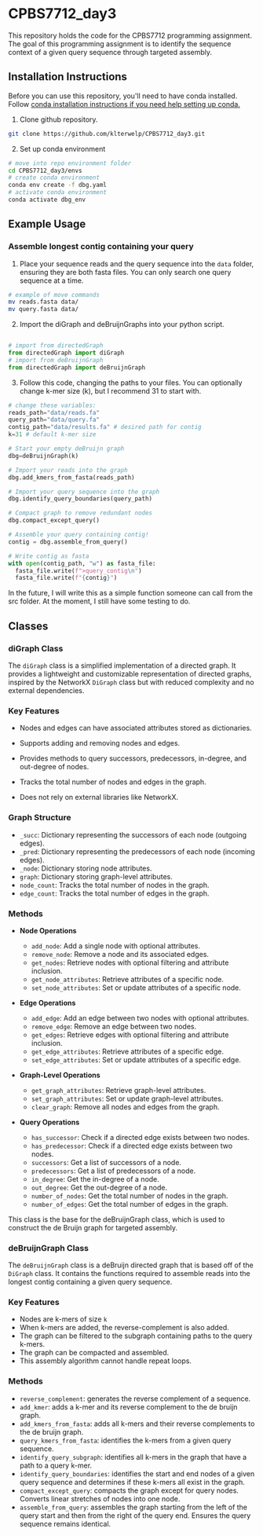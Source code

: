 # CPBS7712_day3

This repository holds the code for the CPBS7712 programming assignment. The goal of this programming assignment is to identify the sequence context of a given query sequence through targeted assembly.  

## Installation Instructions

Before you can use this repository, you'll need to have conda installed. Follow [conda installation instructions if you need help setting up conda.](https://docs.conda.io/projects/conda/en/latest/user-guide/install/index.html)

1. Clone github repository.

  ```sh
  git clone https://github.com/klterwelp/CPBS7712_day3.git
  ```

2. Set up conda environment

```sh
# move into repo environment folder
cd CPBS7712_day3/envs
# create conda environment
conda env create -f dbg.yaml 
# activate conda environment
conda activate dbg_env
```

## Example Usage

### Assemble longest contig containing your query

1. Place your sequence reads and the query sequence into the `data` folder, ensuring they are both fasta files. You can only search one query sequence at a time. 

```sh
# example of move commands
mv reads.fasta data/
mv query.fasta data/
```

2. Import the diGraph and deBruijnGraphs into your python script.

```python

# import from directedGraph
from directedGraph import diGraph
# import from deBruijnGraph
from directedGraph import deBruijnGraph

```

3. Follow this code, changing the paths to your files. You can optionally change k-mer size (k), but I recommend 31 to start with.

```python
# change these variables:
reads_path="data/reads.fa"
query_path="data/query.fa"
contig_path="data/results.fa" # desired path for contig
k=31 # default k-mer size

# Start your empty deBruijn graph
dbg=deBruijnGraph(k)

# Import your reads into the graph
dbg.add_kmers_from_fasta(reads_path)

# Import your query sequence into the graph
dbg.identify_query_boundaries(query_path)

# Compact graph to remove redundant nodes
dbg.compact_except_query()

# Assemble your query containing contig!
contig = dbg.assemble_from_query()

# Write contig as fasta
with open(contig_path, "w") as fasta_file:
  fasta_file.write(f">query_contig\n")
  fasta_file.write(f"{contig}")

```

In the future, I will write this as a simple function someone can call from the src folder. At the moment, I still have some testing to do.

## Classes

### diGraph Class

The `diGraph` class is a simplified implementation of a directed graph. It provides a lightweight and customizable representation of directed graphs, inspired by the NetworkX `DiGraph` class but with reduced complexity and no external dependencies.

### Key Features

- Nodes and edges can have associated attributes stored as dictionaries.

- Supports adding and removing nodes and edges.
- Provides methods to query successors, predecessors, in-degree, and out-degree of nodes.
- Tracks the total number of nodes and edges in the graph.
- Does not rely on external libraries like NetworkX.

### Graph Structure

- `_succ`: Dictionary representing the successors of each node (outgoing edges).
- `_pred`: Dictionary representing the predecessors of each node (incoming edges).
- `_node`: Dictionary storing node attributes.
- `graph`: Dictionary storing graph-level attributes.
- `node_count`: Tracks the total number of nodes in the graph.
- `edge_count`: Tracks the total number of edges in the graph.

### Methods

- **Node Operations**
  - `add_node`: Add a single node with optional attributes.
  - `remove_node`: Remove a node and its associated edges.
  - `get_nodes`: Retrieve nodes with optional filtering and attribute inclusion.
  - `get_node_attributes`: Retrieve attributes of a specific node.
  - `set_node_attributes`: Set or update attributes of a specific node.

- **Edge Operations**

  - `add_edge`: Add an edge between two nodes with optional attributes.
  - `remove_edge`: Remove an edge between two nodes.
  - `get_edges`: Retrieve edges with optional filtering and attribute inclusion.
  - `get_edge_attributes`: Retrieve attributes of a specific edge.
  - `set_edge_attributes`: Set or update attributes of a specific edge.

- **Graph-Level Operations**

  - `get_graph_attributes`: Retrieve graph-level attributes.
  - `set_graph_attributes`: Set or update graph-level attributes.
  - `clear_graph`: Remove all nodes and edges from the graph.

- **Query Operations**

  - `has_successor`: Check if a directed edge exists between two nodes.
  - `has_predecessor`: Check if a directed edge exists between two nodes.
  - `successors`: Get a list of successors of a node.
  - `predecessors`: Get a list of predecessors of a node.
  - `in_degree`: Get the in-degree of a node.
  - `out_degree`: Get the out-degree of a node.
  - `number_of_nodes`: Get the total number of nodes in the graph.
  - `number_of_edges`: Get the total number of edges in the graph.

This class is the base for the deBruijnGraph class, which is used to construct the de Bruijn graph for targeted assembly.

### deBruijnGraph Class

The `deBruijnGraph` class is a deBruijn directed graph that is based off of the `DiGraph` class. It contains the functions required to assemble reads into the longest contig containing a given query sequence.

### Key Features

- Nodes are k-mers of size `k`
- When k-mers are added, the reverse-complement is also added.
- The graph can be filtered to the subgraph containing paths to the query k-mers.
- The graph can be compacted and assembled.
- This assembly algorithm cannot handle repeat loops.

### Methods

- `reverse_complement`: generates the reverse complement of a sequence.
- `add_kmer`: adds a k-mer and its reverse complement to the de bruijn graph.
- `add_kmers_from_fasta`: adds all k-mers and their reverse complements to the de bruijn graph.
- `query_kmers_from_fasta`: identifies the k-mers from a given query sequence.
- `identify_query_subgraph`: identifies all k-mers in the graph that have a path to a query k-mer.
- `identify_query_boundaries`: identifies the start and end nodes of a given query sequence and determines if these k-mers all exist in the graph.
- `compact_except_query`: compacts the graph except for query nodes. Converts linear stretches of nodes into one node.
- `assemble_from_query`: assembles the graph starting from the left of the query start and then from the right of the query end. Ensures the query sequence remains identical.